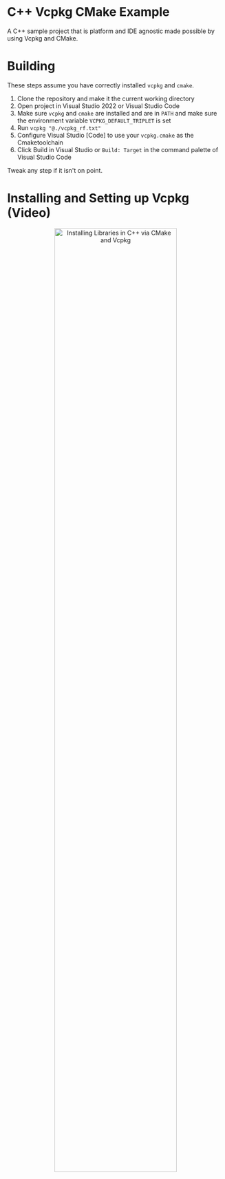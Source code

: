 # C++ Vcpkg CMake Example
A C++ sample project that is platform and IDE agnostic made possible by using Vcpkg and CMake.

# Building
These steps assume you have correctly installed `vcpkg` and `cmake`.
1. Clone the repository and make it the current working directory
2. Open project in Visual Studio 2022 or Visual Studio Code
3. Make sure `vcpkg` and `cmake` are installed and are in `PATH` and make sure the environment variable `VCPKG_DEFAULT_TRIPLET` is set
4. Run `vcpkg "@./vcpkg_rf.txt"`
5. Configure Visual Studio \[Code] to use your `vcpkg.cmake` as the Cmaketoolchain
6. Click Build in Visual Studio or `Build: Target` in the command palette of Visual Studio Code

Tweak any step if it isn't on point.

# Installing and Setting up Vcpkg (Video)
<a href=https://youtu.be/FeBzSYiWkEU>
  <p align="center">
    <img width=75% src="https://img.youtube.com/vi/FeBzSYiWkEU/maxresdefault.jpg" alt="Installing Libraries in C++ via CMake and Vcpkg"/>
  </p>
</a>
